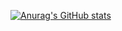 [![Anurag's GitHub stats](https://github-readme-stats.vercel.app/api?username=Gerseneck)](https://github.com/Gerseneck/Gerseneck)
